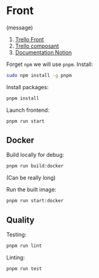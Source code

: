 # Front
(message)

1) [Trello Front](https://trello.com/invite/b/VV5c6znJ/ATTI791d6c78e353dfba56a89b25abf45379A1532A43/beep-front)
2) [Trello composant](https://trello.com/invite/b/eDPWKHlE/ATTI5d798f2d27160f95ff948e5059cc99f569849308/beep-composants)
3) [Documentation Notion](https://www.notion.so/Beep-4f3dd311e08a4de38fc1c901bef44322)

Forget `npm` we will use `pnpm`. Install:
```bash
sudo npm install -g pnpm
```

Install packages:
```sh
pnpm install
```

Launch frontend:
```sh
pnpm run start
```

## Docker

Build locally for debug:
```sh
pnpm run build:docker
```
(Can be really long)

Run the built image:
```sh
pnpm run start:docker
```

## Quality

Testing:
```bash
pnpm run lint
```

Linting:
```bash
pnpm run test
```